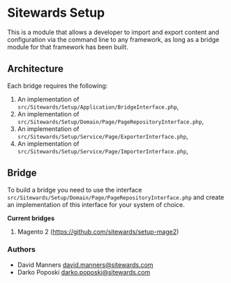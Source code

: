 # Sitewards Setup #

This is a module that allows a developer to import and export content and configuration via the command line to any framework, as long as a bridge module for that framework has been built.

## Architecture ##

Each bridge requires the following:

1. An implementation of `src/Sitewards/Setup/Application/BridgeInterface.php`,
2. An implementation of `src/Sitewards/Setup/Domain/Page/PageRepositoryInterface.php`,
3. An implementation of `src/Sitewards/Setup/Service/Page/ExporterInterface.php`,
4. An implementation of `src/Sitewards/Setup/Service/Page/ImporterInterface.php`,

## Bridge ##

To build a bridge you need to use the interface `src/Sitewards/Setup/Domain/Page/PageRepositoryInterface.php` and create an implementation of this interface for your system of choice.

**Current bridges**

1. Magento 2 (https://github.com/sitewards/setup-mage2)

### Authors ###

* David Manners <david.manners@sitewards.com>
* Darko Poposki <darko.poposki@sitewards.com>
